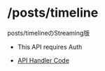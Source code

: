 # /posts/timeline

posts/timelineのStreaming版

- This API requires Auth

- [API Handler Code](/src/handlers/ws/posts/timeline.js)

